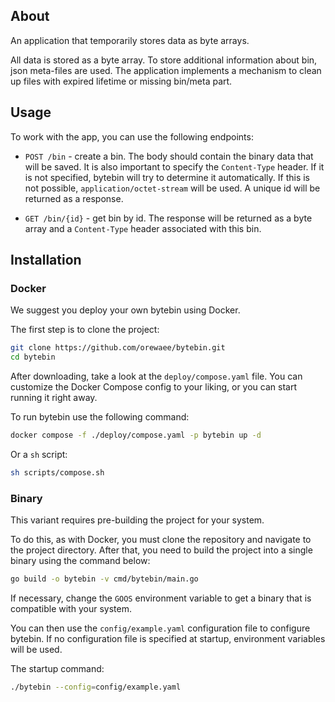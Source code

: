 ## About

An application that temporarily stores data as byte arrays.

All data is stored as a byte array.
To store additional information about bin, json meta-files are used.
The application implements a mechanism to clean up files with expired lifetime or missing bin/meta part.


## Usage

To work with the app, you can use the following endpoints:

- `POST /bin` - create a bin.
  The body should contain the binary data that will be saved.
  It is also important to specify the `Content-Type` header.
  If it is not specified, bytebin will try to determine it automatically.
  If this is not possible, `application/octet-stream` will be used.
  A unique id will be returned as a response.

- `GET /bin/{id}` - get bin by id.
  The response will be returned as a byte array and a `Content-Type` header associated with this bin.


## Installation

### Docker

We suggest you deploy your own bytebin using Docker.

The first step is to clone the project:

```bash
git clone https://github.com/orewaee/bytebin.git
cd bytebin
```

After downloading, take a look at the `deploy/compose.yaml` file.
You can customize the Docker Compose config to your liking, or you can start running it right away.

To run bytebin use the following command:

```bash
docker compose -f ./deploy/compose.yaml -p bytebin up -d
```

Or a `sh` script:

```bash
sh scripts/compose.sh
```

### Binary

This variant requires pre-building the project for your system.

To do this, as with Docker, you must clone the repository and navigate to the project directory.
After that, you need to build the project into a single binary using the command below:

```bash
go build -o bytebin -v cmd/bytebin/main.go
```

If necessary, change the `GOOS` environment variable to get a binary that is compatible with your system.

You can then use the `config/example.yaml` configuration file to configure bytebin.
If no configuration file is specified at startup, environment variables will be used.

The startup command:

```bash
./bytebin --config=config/example.yaml
```
